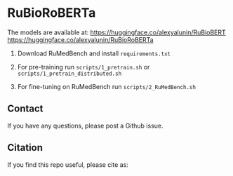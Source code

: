 
# RuBioRoBERTa

The models are available at:
https://huggingface.co/alexyalunin/RuBioBERT
https://huggingface.co/alexyalunin/RuBioRoBERTa

1. Download RuMedBench and install `requirements.txt`

2. For pre-training run `scripts/1_pretrain.sh` or `scripts/1_pretrain_distributed.sh`

3. For fine-tuning on RuMedBench run `scripts/2_RuMedBench.sh`

## Contact
If you have any questions, please post a Github issue.

## Citation
If you find this repo useful, please cite as:
```
```
